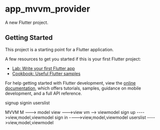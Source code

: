 # app_mvvm_provider

A new Flutter project.

## Getting Started

This project is a starting point for a Flutter application.

A few resources to get you started if this is your first Flutter project:

- [Lab: Write your first Flutter app](https://docs.flutter.dev/get-started/codelab)
- [Cookbook: Useful Flutter samples](https://docs.flutter.dev/cookbook)

For help getting started with Flutter development, view the
[online documentation](https://docs.flutter.dev/), which offers tutorials,
samples, guidance on mobile development, and a full API reference.

signup
signin 
userslist

MVVM 
M ---> model
view --->view 
vm --> viewmodel
sign up ---->view,model,viewmodel
sign in ---->view,model,viewmodel
userslist ---->view,model,viewmodel